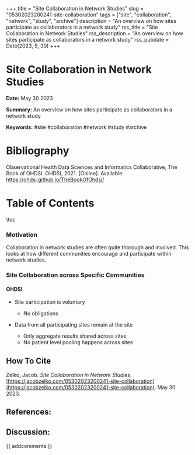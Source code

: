 +++
title = "Site Collaboration in Network Studies"
slug = "05302023200241-site-collaboration"
tags = ["site", "collaboration", "network", "study", "archive"]
description = "An overview on how sites participate as collaborators in a network study"
rss_title = "Site Collaboration in Network Studies"
rss_description = "An overview on how sites participate as collaborators in a network study"
rss_pubdate = Date(2023, 5, 30)
+++



Site Collaboration in Network Studies
=========

**Date:** May 30 2023

**Summary:** An overview on how sites participate as collaborators in a network study

**Keywords:** #site #collaboration #network #study #archive

Bibliography
==========

Observational Health Data Sciences and Informatics Collaborative, The Book of OHDSI. OHDSI, 2021. [Online]. Available: https://ohdsi.github.io/TheBookOfOhdsi/

Table of Contents
=========

\toc

### Motivation

Collaboration in network studies are often quite thorough and involved. This looks at how different communities encourage and participate within network studies.

### Site Collaboration across Specific Communities

#### OHDSI

  * Site participation is voluntary

      * No obligations
  * Data from all participating sites remain at the site

      * Only aggregate results shared across sites
      * No patient level pooling happens across sites
## How To Cite

 Zelko, Jacob. _Site Collaboration in Network Studies_. [https://jacobzelko.com/05302023200241-site-collaboration](https://jacobzelko.com/05302023200241-site-collaboration). May 30 2023.
## References:
## Discussion: 

{{ addcomments }}
